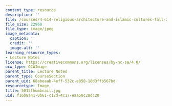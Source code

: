 ```yaml
---
content_type: resource
description: ''
file: /courses/4-614-religious-architecture-and-islamic-cultures-fall-2002/f16b8a410b61c12d4c17eaa50c28dc20_5015thumbnail.jpg
file_size: 22968
file_type: image/jpeg
image_metadata:
  caption: ''
  credit: ''
  image-alt: ''
learning_resource_types:
- Lecture Notes
license: https://creativecommons.org/licenses/by-nc-sa/4.0/
ocw_type: OCWImage
parent_title: Lecture Notes
parent_type: CourseSection
parent_uid: 68abeaab-4eff-532c-e858-18d3ffb567bd
resourcetype: Image
title: 5015thumbnail.jpg
uid: f16b8a41-0b61-c12d-4c17-eaa50c28dc20
---
```

